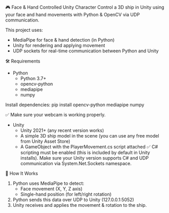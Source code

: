 🎮 Face & Hand Controlled Unity Character
Control a 3D ship in Unity using your face and hand movements with Python & OpenCV via UDP communication.

This project uses:
- MediaPipe for face & hand detection (in Python)
- Unity for rendering and applying movement
- UDP sockets for real-time communication between Python and Unity

🛠 Requirements
- Python
  - Python 3.7+
  - opencv-python
  - mediapipe
  - numpy

Install dependencies: pip install opencv-python mediapipe numpy

✅ Make sure your webcam is working properly.

- Unity
  - Unity 2021+ (any recent version works)
  - A simple 3D ship model in the scene (you can use any free model from Unity Asset Store)
  - A GameObject with the PlayerMovement.cs script attached
✅ C# scripting must be enabled (this is included by default in Unity installs).
Make sure your Unity version supports C# and UDP communication via System.Net.Sockets namespace.
 
🧠 How It Works
1. Python uses MediaPipe to detect:
   - Face movement (X, Y, Z axis)
   - Single-hand position (for left/right rotation)
2. Python sends this data over UDP to Unity (127.0.0.1:5052)
3. Unity receives and applies the movement & rotation to the ship.
